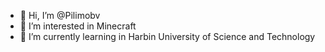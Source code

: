 - 👋 Hi, I’m @Pilimobv
- 👀 I’m interested in Minecraft
- 🌱 I’m currently learning in Harbin University of Science and Technology
